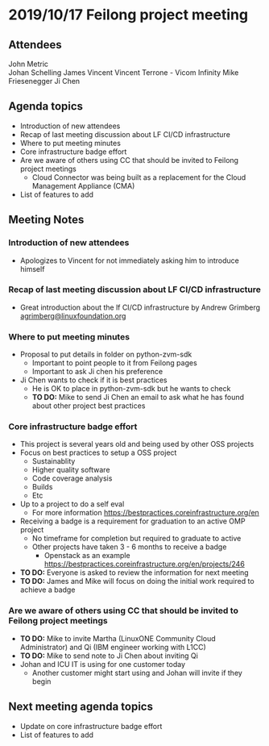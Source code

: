 # 2019/10/17 Feilong project meeting

## Attendees
John Metric  
Johan Schelling
James Vincent
Vincent Terrone - Vicom Infinity
Mike Friesenegger
Ji Chen

## Agenda topics
- Introduction of new attendees
- Recap of last meeting discussion about LF CI/CD infrastructure
- Where to put meeting minutes
- Core infrastructure badge effort
- Are we aware of others using CC that should be invited to Feilong project meetings
  - Cloud Connector was being built as a replacement for the  Cloud Management Appliance (CMA)
- List of features to add   

## Meeting Notes

### Introduction of new attendees
- Apologizes to Vincent for not immediately asking him to introduce himself

### Recap of last meeting discussion about LF CI/CD infrastructure
- Great introduction about the lf CI/CD infrastructure by Andrew Grimberg <agrimberg@linuxfoundation.org>

### Where to put meeting minutes
- Proposal to put details in folder on python-zvm-sdk
    - Important to point people to it from Feilong pages
    - Important to  ask Ji chen his preference
- Ji Chen wants to check if it is best practices
  - He is OK to place in python-zvm-sdk but he wants to check
  - **TO DO:** Mike to send Ji Chen an email to ask what he has found about other project best practices

### Core infrastructure badge effort
- This project is several years old and being used by other OSS projects
- Focus on best practices to setup a OSS project
  - Sustainablity
  - Higher quality software
  - Code coverage analysis
  - Builds
  - Etc
- Up to a project to do a self eval
  - For more information https://bestpractices.coreinfrastructure.org/en
- Receiving a badge is a requirement for graduation to an active OMP project
  - No timeframe for completion but required to graduate to active
  - Other projects have taken 3 - 6 months to receive a badge
    - Openstack as an example https://bestpractices.coreinfrastructure.org/en/projects/246
- **TO DO:** Everyone is asked to review the information for next meeting
- **TO DO:** James and Mike will focus on doing the initial work required to achieve a badge

### Are we aware of others using CC that should be invited to Feilong project meetings
- **TO DO:** Mike to invite Martha (LinuxONE Community Cloud Administrator) and Qi (IBM engineer working with L1CC)
- **TO DO:** Mike to send note to Ji Chen about inviting Qi
- Johan and ICU IT is using for one customer today
  - Another customer might start using and Johan will invite if they begin

## Next meeting agenda topics
- Update on core infrastructure badge effort
- List of features to add
